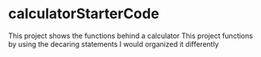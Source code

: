 # calculatorStarterCode
This project shows the functions behind a calculator
This project functions by using the decaring statements
I would organized it differently